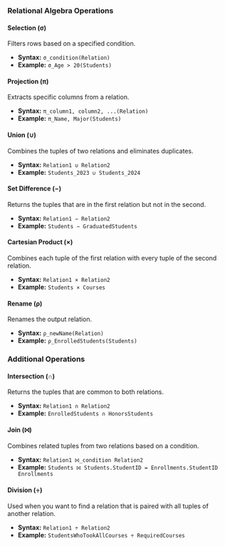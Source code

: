 ### Relational Algebra Operations

#### Selection (σ)
Filters rows based on a specified condition.
- **Syntax:** `σ_condition(Relation)`
- **Example:** `σ_Age > 20(Students)`

#### Projection (π)
Extracts specific columns from a relation.
- **Syntax:** `π_column1, column2, ...(Relation)`
- **Example:** `π_Name, Major(Students)`

#### Union (∪)
Combines the tuples of two relations and eliminates duplicates.
- **Syntax:** `Relation1 ∪ Relation2`
- **Example:** `Students_2023 ∪ Students_2024`

#### Set Difference (−)
Returns the tuples that are in the first relation but not in the second.
- **Syntax:** `Relation1 − Relation2`
- **Example:** `Students − GraduatedStudents`

#### Cartesian Product (×)
Combines each tuple of the first relation with every tuple of the second relation.
- **Syntax:** `Relation1 × Relation2`
- **Example:** `Students × Courses`

#### Rename (ρ)
Renames the output relation.
- **Syntax:** `ρ_newName(Relation)`
- **Example:** `ρ_EnrolledStudents(Students)`

### Additional Operations

#### Intersection (∩)
Returns the tuples that are common to both relations.
- **Syntax:** `Relation1 ∩ Relation2`
- **Example:** `EnrolledStudents ∩ HonorsStudents`

#### Join (⨝)
Combines related tuples from two relations based on a condition.
- **Syntax:** `Relation1 ⨝_condition Relation2`
- **Example:** `Students ⨝ Students.StudentID = Enrollments.StudentID Enrollments`

#### Division (÷)
Used when you want to find a relation that is paired with all tuples of another relation.
- **Syntax:** `Relation1 ÷ Relation2`
- **Example:** `StudentsWhoTookAllCourses ÷ RequiredCourses`